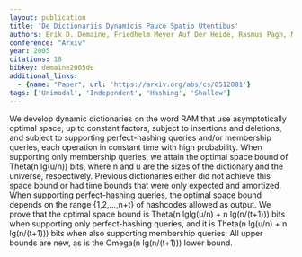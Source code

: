 ```yaml
---
layout: publication
title: 'De Dictionariis Dynamicis Pauco Spatio Utentibus'
authors: Erik D. Demaine, Friedhelm Meyer Auf Der Heide, Rasmus Pagh, Mihai Patrascu
conference: "Arxiv"
year: 2005
citations: 18
bibkey: demaine2005de
additional_links:
  - {name: "Paper", url: 'https://arxiv.org/abs/cs/0512081'}
tags: ['Unimodal', 'Independent', 'Hashing', 'Shallow']
---
```

We develop dynamic dictionaries on the word RAM that use asymptotically
optimal space, up to constant factors, subject to insertions and deletions, and
subject to supporting perfect-hashing queries and/or membership queries, each
operation in constant time with high probability. When supporting only
membership queries, we attain the optimal space bound of Theta(n lg(u/n)) bits,
where n and u are the sizes of the dictionary and the universe, respectively.
Previous dictionaries either did not achieve this space bound or had time
bounds that were only expected and amortized. When supporting perfect-hashing
queries, the optimal space bound depends on the range \{1,2,...,n+t\} of
hashcodes allowed as output. We prove that the optimal space bound is Theta(n
lglg(u/n) + n lg(n/(t+1))) bits when supporting only perfect-hashing queries,
and it is Theta(n lg(u/n) + n lg(n/(t+1))) bits when also supporting membership
queries. All upper bounds are new, as is the Omega(n lg(n/(t+1))) lower bound.
